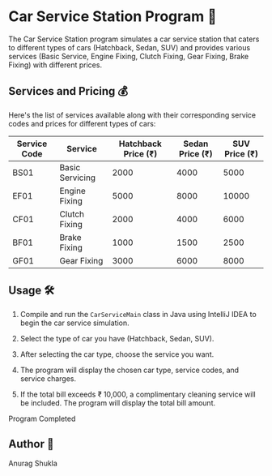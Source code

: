 ﻿# Car Service Station Program 🚗

The Car Service Station program simulates a car service station that caters to different types of cars (Hatchback, Sedan, SUV) and provides various services (Basic Service, Engine Fixing, Clutch Fixing, Gear Fixing, Brake Fixing) with different prices.

## Services and Pricing 💰

Here's the list of services available along with their corresponding service codes and prices for different types of cars:

| Service Code | Service          | Hatchback Price (₹) | Sedan Price (₹) | SUV Price (₹) |
|--------------|------------------|---------------------|-----------------|---------------|
| BS01         | Basic Servicing  | 2000                | 4000            | 5000          |
| EF01         | Engine Fixing    | 5000                | 8000            | 10000         |
| CF01         | Clutch Fixing    | 2000                | 4000            | 6000          |
| BF01         | Brake Fixing     | 1000                | 1500            | 2500          |
| GF01         | Gear Fixing      | 3000                | 6000            | 8000          |

## Usage 🛠️

1. Compile and run the `CarServiceMain` class in Java using IntelliJ IDEA to begin the car service simulation.

2. Select the type of car you have (Hatchback, Sedan, SUV).

3. After selecting the car type, choose the service you want.

4. The program will display the chosen car type, service codes, and service charges.

5. If the total bill exceeds ₹ 10,000, a complimentary cleaning service will be included. The program will display the total bill amount.

Program Completed

## Author 👤

Anurag Shukla
